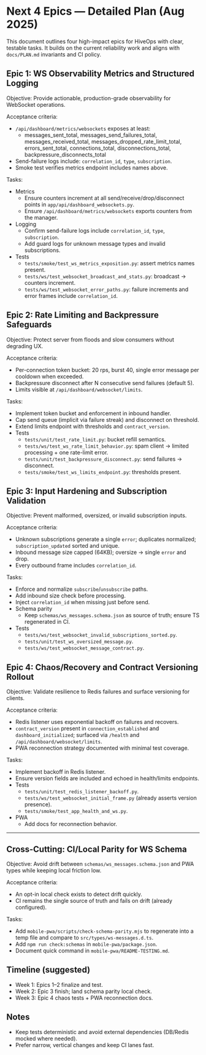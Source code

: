 # Next 4 Epics — Detailed Plan (Aug 2025)

This document outlines four high-impact epics for HiveOps with clear, testable tasks. It builds on the current reliability work and aligns with `docs/PLAN.md` invariants and CI policy.

## Epic 1: WS Observability Metrics and Structured Logging

Objective: Provide actionable, production-grade observability for WebSocket operations.

Acceptance criteria:
- `/api/dashboard/metrics/websockets` exposes at least:
  - messages_sent_total, messages_send_failures_total, messages_received_total,
    messages_dropped_rate_limit_total, errors_sent_total, connections_total,
    disconnections_total, backpressure_disconnects_total
- Send-failure logs include: `correlation_id`, `type`, `subscription`.
- Smoke test verifies metrics endpoint includes names above.

Tasks:
- Metrics
  - Ensure counters increment at all send/receive/drop/disconnect points in `app/api/dashboard_websockets.py`.
  - Ensure `/api/dashboard/metrics/websockets` exports counters from the manager.
- Logging
  - Confirm send-failure logs include `correlation_id`, `type`, `subscription`.
  - Add guard logs for unknown message types and invalid subscriptions.
- Tests
  - `tests/smoke/test_ws_metrics_exposition.py`: assert metrics names present.
  - `tests/ws/test_websocket_broadcast_and_stats.py`: broadcast → counters increment.
  - `tests/ws/test_websocket_error_paths.py`: failure increments and error frames include `correlation_id`.

## Epic 2: Rate Limiting and Backpressure Safeguards

Objective: Protect server from floods and slow consumers without degrading UX.

Acceptance criteria:
- Per-connection token bucket: 20 rps, burst 40, single error message per cooldown when exceeded.
- Backpressure disconnect after N consecutive send failures (default 5).
- Limits visible at `/api/dashboard/websocket/limits`.

Tasks:
- Implement token bucket and enforcement in inbound handler.
- Cap send queue (implicit via failure streak) and disconnect on threshold.
- Extend limits endpoint with thresholds and `contract_version`.
- Tests
  - `tests/unit/test_rate_limit.py`: bucket refill semantics.
  - `tests/ws/test_ws_rate_limit_behavior.py`: spam client → limited processing + one rate-limit error.
  - `tests/unit/test_backpressure_disconnect.py`: send failures → disconnect.
  - `tests/smoke/test_ws_limits_endpoint.py`: thresholds present.

## Epic 3: Input Hardening and Subscription Validation

Objective: Prevent malformed, oversized, or invalid subscription inputs.

Acceptance criteria:
- Unknown subscriptions generate a single `error`; duplicates normalized; `subscription_updated` sorted and unique.
- Inbound message size capped (64KB); oversize → single `error` and drop.
- Every outbound frame includes `correlation_id`.

Tasks:
- Enforce and normalize `subscribe`/`unsubscribe` paths.
- Add inbound size check before processing.
- Inject `correlation_id` when missing just before send.
- Schema parity
  - Keep `schemas/ws_messages.schema.json` as source of truth; ensure TS regenerated in CI.
- Tests
  - `tests/ws/test_websocket_invalid_subscriptions_sorted.py`.
  - `tests/unit/test_ws_oversized_message.py`.
  - `tests/ws/test_websocket_message_contract.py`.

## Epic 4: Chaos/Recovery and Contract Versioning Rollout

Objective: Validate resilience to Redis failures and surface versioning for clients.

Acceptance criteria:
- Redis listener uses exponential backoff on failures and recovers.
- `contract_version` present in `connection_established` and `dashboard_initialized`; surfaced via `/health` and `/api/dashboard/websocket/limits`.
- PWA reconnection strategy documented with minimal test coverage.

Tasks:
- Implement backoff in Redis listener.
- Ensure version fields are included and echoed in health/limits endpoints.
- Tests
  - `tests/unit/test_redis_listener_backoff.py`.
  - `tests/ws/test_websocket_initial_frame.py` (already asserts version presence).
  - `tests/smoke/test_app_health_and_ws.py`.
- PWA
  - Add docs for reconnection behavior.

---

## Cross-Cutting: CI/Local Parity for WS Schema

Objective: Avoid drift between `schemas/ws_messages.schema.json` and PWA types while keeping local friction low.

Acceptance criteria:
- An opt-in local check exists to detect drift quickly.
- CI remains the single source of truth and fails on drift (already configured).

Tasks:
- Add `mobile-pwa/scripts/check-schema-parity.mjs` to regenerate into a temp file and compare to `src/types/ws-messages.d.ts`.
- Add `npm run check:schemas` in `mobile-pwa/package.json`.
- Document quick command in `mobile-pwa/README-TESTING.md`.

## Timeline (suggested)
- Week 1: Epics 1–2 finalize and test.
- Week 2: Epic 3 finish; land schema parity local check.
- Week 3: Epic 4 chaos tests + PWA reconnection docs.

## Notes
- Keep tests deterministic and avoid external dependencies (DB/Redis mocked where needed).
- Prefer narrow, vertical changes and keep CI lanes fast.
